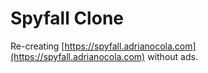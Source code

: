 # Spyfall Clone

Re-creating [https://spyfall.adrianocola.com](https://spyfall.adrianocola.com) without ads.
